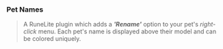 ### Pet Names
> A RuneLite plugin which adds a ***'Rename'*** option to your pet's *right-click* menu. Each pet's name is displayed above their model and can be colored uniquely.
